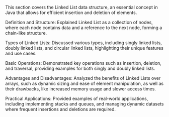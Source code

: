 This section covers the Linked List data structure, an essential concept in Java that allows for efficient insertion and deletion of elements.

Definition and Structure: Explained Linked List as a collection of nodes, where each node contains data and a reference to the next node, forming a chain-like structure.

Types of Linked Lists: Discussed various types, including singly linked lists, doubly linked lists, and circular linked lists, highlighting their unique features and use cases.

Basic Operations: Demonstrated key operations such as insertion, deletion, and traversal, providing examples for both singly and doubly linked lists.

Advantages and Disadvantages: Analyzed the benefits of Linked Lists over arrays, such as dynamic sizing and ease of element manipulation, as well as their drawbacks, like increased memory usage and slower access times.

Practical Applications: Provided examples of real-world applications, including implementing stacks and queues, and managing dynamic datasets where frequent insertions and deletions are required.
